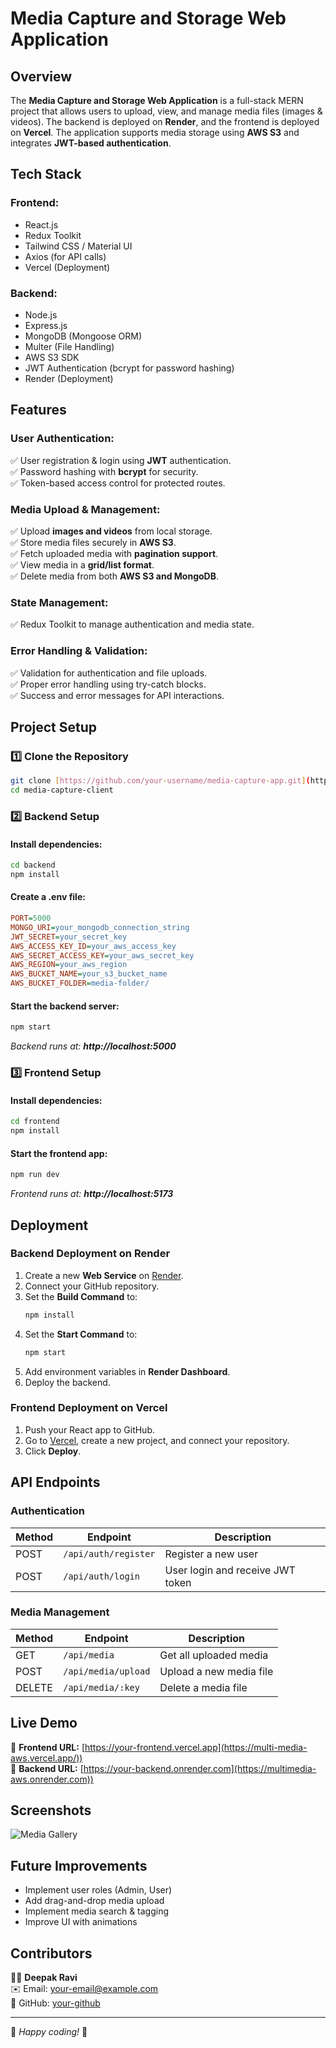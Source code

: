 # Media Capture and Storage Web Application

## Overview
The **Media Capture and Storage Web Application** is a full-stack MERN project that allows users to upload, view, and manage media files (images & videos). The backend is deployed on **Render**, and the frontend is deployed on **Vercel**. The application supports media storage using **AWS S3** and integrates **JWT-based authentication**.

## Tech Stack
### **Frontend:**
- React.js
- Redux Toolkit
- Tailwind CSS / Material UI
- Axios (for API calls)
- Vercel (Deployment)

### **Backend:**
- Node.js
- Express.js
- MongoDB (Mongoose ORM)
- Multer (File Handling)
- AWS S3 SDK
- JWT Authentication (bcrypt for password hashing)
- Render (Deployment)

## Features
### **User Authentication:**
✅ User registration & login using **JWT** authentication.  
✅ Password hashing with **bcrypt** for security.  
✅ Token-based access control for protected routes.

### **Media Upload & Management:**
✅ Upload **images and videos** from local storage.  
✅ Store media files securely in **AWS S3**.  
✅ Fetch uploaded media with **pagination support**.  
✅ View media in a **grid/list format**.  
✅ Delete media from both **AWS S3 and MongoDB**.

### **State Management:**
✅ Redux Toolkit to manage authentication and media state.

### **Error Handling & Validation:**
✅ Validation for authentication and file uploads.  
✅ Proper error handling using try-catch blocks.  
✅ Success and error messages for API interactions.

## Project Setup
### **1️⃣ Clone the Repository**
```bash
git clone [https://github.com/your-username/media-capture-app.git](https://github.com/Dkravi93/MultiMedia-Aws.git)
cd media-capture-client
```

### **2️⃣ Backend Setup**
#### Install dependencies:
```bash
cd backend
npm install
```

#### Create a **.env** file:
```ini
PORT=5000
MONGO_URI=your_mongodb_connection_string
JWT_SECRET=your_secret_key
AWS_ACCESS_KEY_ID=your_aws_access_key
AWS_SECRET_ACCESS_KEY=your_aws_secret_key
AWS_REGION=your_aws_region
AWS_BUCKET_NAME=your_s3_bucket_name
AWS_BUCKET_FOLDER=media-folder/
```

#### Start the backend server:
```bash
npm start
```
_Backend runs at: **http://localhost:5000**_

### **3️⃣ Frontend Setup**
#### Install dependencies:
```bash
cd frontend
npm install
```

#### Start the frontend app:
```bash
npm run dev
```
_Frontend runs at: **http://localhost:5173**_

## Deployment
### **Backend Deployment on Render**
1. Create a new **Web Service** on [Render](https://render.com/).
2. Connect your GitHub repository.
3. Set the **Build Command** to:
   ```bash
   npm install
   ```
4. Set the **Start Command** to:
   ```bash
   npm start
   ```
5. Add environment variables in **Render Dashboard**.
6. Deploy the backend.

### **Frontend Deployment on Vercel**
1. Push your React app to GitHub.
2. Go to [Vercel](https://vercel.com/), create a new project, and connect your repository.
3. Click **Deploy**.

## API Endpoints
### **Authentication**
| Method | Endpoint           | Description |
|--------|-------------------|-------------|
| POST   | `/api/auth/register` | Register a new user |
| POST   | `/api/auth/login` | User login and receive JWT token |

### **Media Management**
| Method | Endpoint           | Description |
|--------|-------------------|-------------|
| GET    | `/api/media` | Get all uploaded media |
| POST   | `/api/media/upload` | Upload a new media file |
| DELETE | `/api/media/:key` | Delete a media file |

## Live Demo
🔗 **Frontend URL:** [https://your-frontend.vercel.app](https://multi-media-aws.vercel.app/))  
🔗 **Backend URL:** [https://your-backend.onrender.com](https://multimedia-aws.onrender.com))

## Screenshots
![Media Gallery](https://via.placeholder.com/800x400.png?text=Media+Gallery+Screenshot)

## Future Improvements
- Implement user roles (Admin, User)
- Add drag-and-drop media upload
- Implement media search & tagging
- Improve UI with animations

## Contributors
👨‍💻 **Deepak Ravi**  
✉️ Email: [your-email@example.com](mailto:dpakravi93@gmail.com)  
🐙 GitHub: [your-github](https://github.com/Dkravi93)

---
🚀 _Happy coding!_ 🎉

